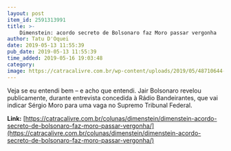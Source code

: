 ```yaml
---
layout: post
item_id: 2591313991
title: >-
    Dimenstein: acordo secreto de Bolsonaro faz Moro passar vergonha
author: Tatu D'Oquei
date: 2019-05-13 11:55:39
pub_date: 2019-05-13 11:55:39
time_added: 2019-05-16 19:03:48
category: 
image: https://catracalivre.com.br/wp-content/uploads/2019/05/48710644-303-1.jpg
---
```


Veja se eu entendi bem – e acho que entendi. Jair Bolsonaro revelou publicamente, durante entrevista concedida à Rádio Bandeirantes, que vai indicar Sérgio Moro para uma vaga no Supremo Tribunal Federal.

**Link:** [https://catracalivre.com.br/colunas/dimenstein/dimenstein-acordo-secreto-de-bolsonaro-faz-moro-passar-vergonha/](https://catracalivre.com.br/colunas/dimenstein/dimenstein-acordo-secreto-de-bolsonaro-faz-moro-passar-vergonha/)

